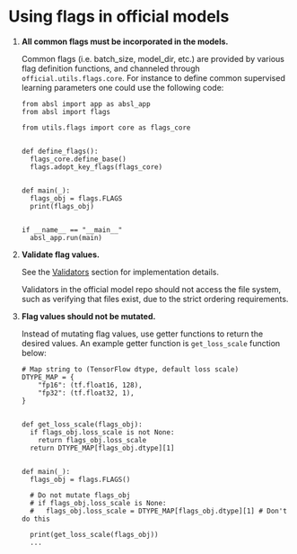 # Using flags in official models

1. **All common flags must be incorporated in the models.**

   Common flags (i.e. batch_size, model_dir, etc.) are provided by various flag definition functions,
   and channeled through `official.utils.flags.core`. For instance to define common supervised
   learning parameters one could use the following code:

   ```$xslt
   from absl import app as absl_app
   from absl import flags

   from utils.flags import core as flags_core


   def define_flags():
     flags_core.define_base()
     flags.adopt_key_flags(flags_core)


   def main(_):
     flags_obj = flags.FLAGS
     print(flags_obj)


   if __name__ == "__main__"
     absl_app.run(main)
   ```
2. **Validate flag values.**

   See the [Validators](#validators) section for implementation details.

   Validators in the official model repo should not access the file system, such as verifying
   that files exist, due to the strict ordering requirements.

3. **Flag values should not be mutated.**

   Instead of mutating flag values, use getter functions to return the desired values. An example
   getter function is `get_loss_scale` function below:

   ```
   # Map string to (TensorFlow dtype, default loss scale)
   DTYPE_MAP = {
       "fp16": (tf.float16, 128),
       "fp32": (tf.float32, 1),
   }


   def get_loss_scale(flags_obj):
     if flags_obj.loss_scale is not None:
       return flags_obj.loss_scale
     return DTYPE_MAP[flags_obj.dtype][1]


   def main(_):
     flags_obj = flags.FLAGS()

     # Do not mutate flags_obj
     # if flags_obj.loss_scale is None:
     #   flags_obj.loss_scale = DTYPE_MAP[flags_obj.dtype][1] # Don't do this

     print(get_loss_scale(flags_obj))
     ...
   ```